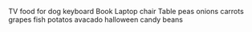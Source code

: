 TV
food for dog
keyboard
Book
Laptop
chair
Table
peas
onions
carrots
grapes
fish
potatos
avacado
halloween candy
beans
